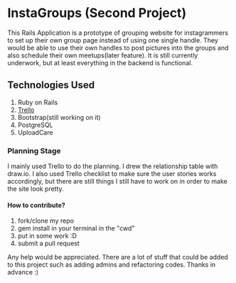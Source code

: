 # InstaGroups (Second Project)
This Rails Application is a prototype of grouping website for instagrammers to set up their own group page instead of using one single handle. They would be able to use their own handles to post pictures into the groups and also schedule their own meetups(later feature). It is still currently underwork, but at least everything in the backend is functional. 

## Technologies Used
1. Ruby on Rails
2. [Trello](https://trello.com/b/3beazRQl/instagroup)
3. Bootstrap(still working on it)
4. PostgreSQL
5. UploadCare

### Planning Stage
I mainly used Trello to do the planning. I drew the relationship table with draw.io. I also used Trello checklist to make sure the user stories works accordingly, but there are still things I still have to work on in order to make the site look pretty. 

#### How to contribute?
1. fork/clone my repo
2. gem install in your terminal in the "cwd"
3. put in some work :D
4. submit a pull request

Any help would be appreciated. There are a lot of stuff that could be added to this project such as adding admins and refactoring codes. Thanks in advance :)